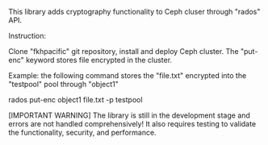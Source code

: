 


This library adds cryptography functionality to Ceph cluser through "rados" API. 

Instruction:

Clone "fkhpacific" git repository, install and deploy Ceph cluster. The "put-enc" keyword stores file encrypted in the cluster. 

Example: the following command stores the "file.txt" encrypted into the "testpool" pool through "object1"

rados put-enc object1 file.txt -p testpool



[IMPORTANT WARNING] The library is still in the development stage and errors are not handled comprehensively! 
It also requires testing to validate the functionality, security, and performance.